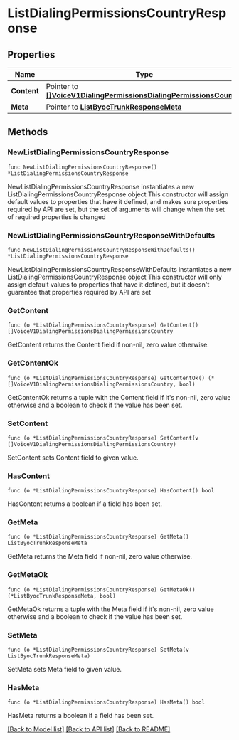 # ListDialingPermissionsCountryResponse

## Properties

Name | Type | Description
------------ | ------------- | -------------
**Content** | Pointer to [**[]VoiceV1DialingPermissionsDialingPermissionsCountry**](VoiceV1DialingPermissionsDialingPermissionsCountry.md) |  | [optional] 
**Meta** | Pointer to [**ListByocTrunkResponseMeta**](ListByocTrunkResponse_meta.md) |  | [optional] 

## Methods

### NewListDialingPermissionsCountryResponse

`func NewListDialingPermissionsCountryResponse() *ListDialingPermissionsCountryResponse`

NewListDialingPermissionsCountryResponse instantiates a new ListDialingPermissionsCountryResponse object
This constructor will assign default values to properties that have it defined,
and makes sure properties required by API are set, but the set of arguments
will change when the set of required properties is changed

### NewListDialingPermissionsCountryResponseWithDefaults

`func NewListDialingPermissionsCountryResponseWithDefaults() *ListDialingPermissionsCountryResponse`

NewListDialingPermissionsCountryResponseWithDefaults instantiates a new ListDialingPermissionsCountryResponse object
This constructor will only assign default values to properties that have it defined,
but it doesn't guarantee that properties required by API are set

### GetContent

`func (o *ListDialingPermissionsCountryResponse) GetContent() []VoiceV1DialingPermissionsDialingPermissionsCountry`

GetContent returns the Content field if non-nil, zero value otherwise.

### GetContentOk

`func (o *ListDialingPermissionsCountryResponse) GetContentOk() (*[]VoiceV1DialingPermissionsDialingPermissionsCountry, bool)`

GetContentOk returns a tuple with the Content field if it's non-nil, zero value otherwise
and a boolean to check if the value has been set.

### SetContent

`func (o *ListDialingPermissionsCountryResponse) SetContent(v []VoiceV1DialingPermissionsDialingPermissionsCountry)`

SetContent sets Content field to given value.

### HasContent

`func (o *ListDialingPermissionsCountryResponse) HasContent() bool`

HasContent returns a boolean if a field has been set.

### GetMeta

`func (o *ListDialingPermissionsCountryResponse) GetMeta() ListByocTrunkResponseMeta`

GetMeta returns the Meta field if non-nil, zero value otherwise.

### GetMetaOk

`func (o *ListDialingPermissionsCountryResponse) GetMetaOk() (*ListByocTrunkResponseMeta, bool)`

GetMetaOk returns a tuple with the Meta field if it's non-nil, zero value otherwise
and a boolean to check if the value has been set.

### SetMeta

`func (o *ListDialingPermissionsCountryResponse) SetMeta(v ListByocTrunkResponseMeta)`

SetMeta sets Meta field to given value.

### HasMeta

`func (o *ListDialingPermissionsCountryResponse) HasMeta() bool`

HasMeta returns a boolean if a field has been set.


[[Back to Model list]](../README.md#documentation-for-models) [[Back to API list]](../README.md#documentation-for-api-endpoints) [[Back to README]](../README.md)


